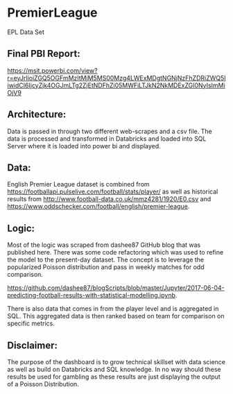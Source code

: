# PremierLeague
EPL Data Set

## Final PBI Report: 
https://msit.powerbi.com/view?r=eyJrIjoiZGQ5OGFmMzItMjM5MS00Mzg4LWExMDgtNGNjNzFhZDRiZWQ5IiwidCI6IjcyZjk4OGJmLTg2ZjEtNDFhZi05MWFiLTJkN2NkMDExZGI0NyIsImMiOjV9

## Architecture: 
Data is passed in through two different web-scrapes and a csv file. The data is processed and transformed in Databricks and loaded into SQL Server where it is loaded into power bi and displayed. 

## Data: 
English Premier League dataset is combined from https://footballapi.pulselive.com/football/stats/player/ as well as historical results from http://www.football-data.co.uk/mmz4281/1920/E0.csv and https://www.oddschecker.com/football/english/premier-league. 

## Logic: 
Most of the logic was scraped from dashee87 GitHub blog that was published here. There was some code refactoring which was used to refine the model to the present-day dataset. The concept is to leverage the popularized Poisson distribution and pass in weekly matches for odd comparison.

https://github.com/dashee87/blogScripts/blob/master/Jupyter/2017-06-04-predicting-football-results-with-statistical-modelling.ipynb. 

There is also data that comes in from the player level and is aggregated in SQL. This aggregated data is then ranked based on team for comparison on specific metrics. 

## Disclaimer: 
The purpose of the dashboard is to grow technical skillset with data science as well as build on Databricks and SQL knowledge. In no way should these results be used for gambling as these results are just displaying the output of a Poisson Distribution.
